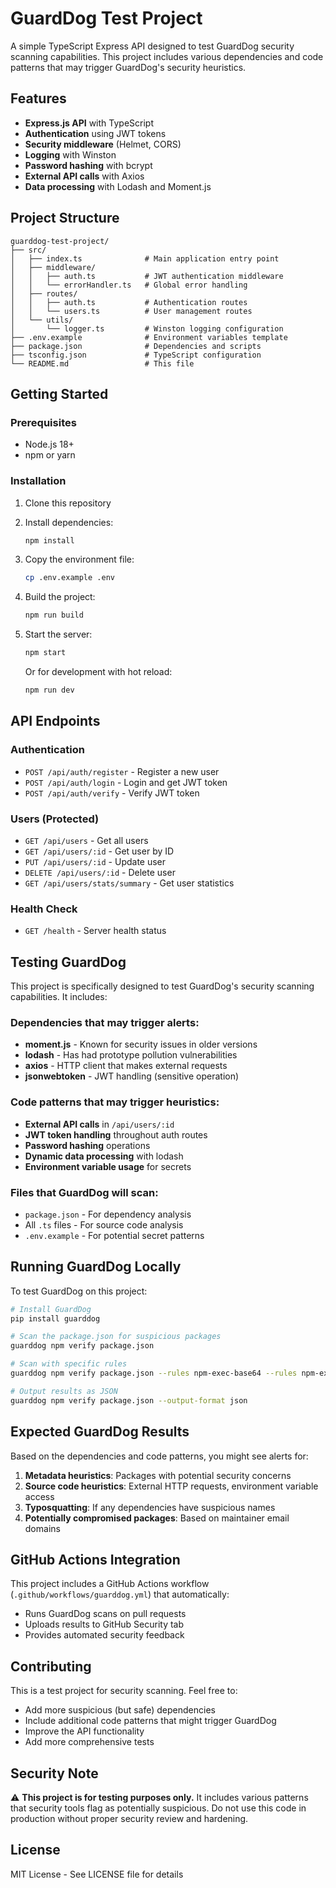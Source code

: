 # GuardDog Test Project

A simple TypeScript Express API designed to test GuardDog security scanning capabilities. This project includes various dependencies and code patterns that may trigger GuardDog's security heuristics.

## Features

- **Express.js API** with TypeScript
- **Authentication** using JWT tokens
- **Security middleware** (Helmet, CORS)
- **Logging** with Winston
- **Password hashing** with bcrypt
- **External API calls** with Axios
- **Data processing** with Lodash and Moment.js

## Project Structure

```
guarddog-test-project/
├── src/
│   ├── index.ts              # Main application entry point
│   ├── middleware/
│   │   ├── auth.ts           # JWT authentication middleware
│   │   └── errorHandler.ts   # Global error handling
│   ├── routes/
│   │   ├── auth.ts           # Authentication routes
│   │   └── users.ts          # User management routes
│   └── utils/
│       └── logger.ts         # Winston logging configuration
├── .env.example              # Environment variables template
├── package.json              # Dependencies and scripts
├── tsconfig.json             # TypeScript configuration
└── README.md                 # This file
```

## Getting Started

### Prerequisites

- Node.js 18+ 
- npm or yarn

### Installation

1. Clone this repository
2. Install dependencies:
   ```bash
   npm install
   ```

3. Copy the environment file:
   ```bash
   cp .env.example .env
   ```

4. Build the project:
   ```bash
   npm run build
   ```

5. Start the server:
   ```bash
   npm start
   ```

   Or for development with hot reload:
   ```bash
   npm run dev
   ```

## API Endpoints

### Authentication
- `POST /api/auth/register` - Register a new user
- `POST /api/auth/login` - Login and get JWT token
- `POST /api/auth/verify` - Verify JWT token

### Users (Protected)
- `GET /api/users` - Get all users
- `GET /api/users/:id` - Get user by ID
- `PUT /api/users/:id` - Update user
- `DELETE /api/users/:id` - Delete user
- `GET /api/users/stats/summary` - Get user statistics

### Health Check
- `GET /health` - Server health status

## Testing GuardDog

This project is specifically designed to test GuardDog's security scanning capabilities. It includes:

### Dependencies that may trigger alerts:
- **moment.js** - Known for security issues in older versions
- **lodash** - Has had prototype pollution vulnerabilities
- **axios** - HTTP client that makes external requests
- **jsonwebtoken** - JWT handling (sensitive operation)

### Code patterns that may trigger heuristics:
- **External API calls** in `/api/users/:id`
- **JWT token handling** throughout auth routes
- **Password hashing** operations
- **Dynamic data processing** with lodash
- **Environment variable usage** for secrets

### Files that GuardDog will scan:
- `package.json` - For dependency analysis
- All `.ts` files - For source code analysis
- `.env.example` - For potential secret patterns

## Running GuardDog Locally

To test GuardDog on this project:

```bash
# Install GuardDog
pip install guarddog

# Scan the package.json for suspicious packages
guarddog npm verify package.json

# Scan with specific rules
guarddog npm verify package.json --rules npm-exec-base64 --rules npm-exfiltrate-sensitive-data

# Output results as JSON
guarddog npm verify package.json --output-format json
```

## Expected GuardDog Results

Based on the dependencies and code patterns, you might see alerts for:

1. **Metadata heuristics**: Packages with potential security concerns
2. **Source code heuristics**: External HTTP requests, environment variable access
3. **Typosquatting**: If any dependencies have suspicious names
4. **Potentially compromised packages**: Based on maintainer email domains

## GitHub Actions Integration

This project includes a GitHub Actions workflow (`.github/workflows/guarddog.yml`) that automatically:

- Runs GuardDog scans on pull requests
- Uploads results to GitHub Security tab
- Provides automated security feedback

## Contributing

This is a test project for security scanning. Feel free to:

- Add more suspicious (but safe) dependencies
- Include additional code patterns that might trigger GuardDog
- Improve the API functionality
- Add more comprehensive tests

## Security Note

⚠️ **This project is for testing purposes only.** It includes various patterns that security tools flag as potentially suspicious. Do not use this code in production without proper security review and hardening.

## License

MIT License - See LICENSE file for details